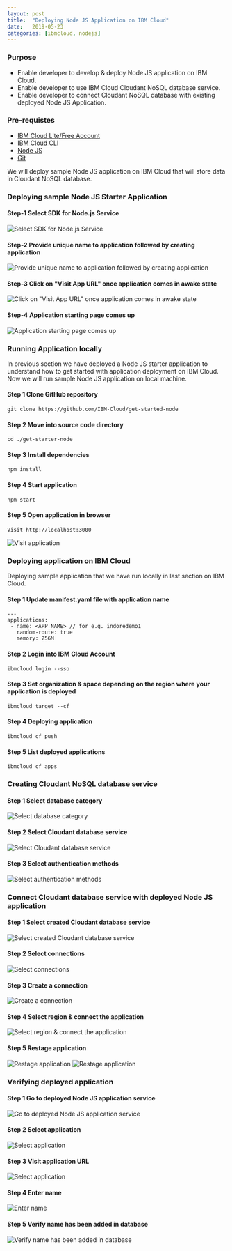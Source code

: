```yaml
---
layout: post
title:  "Deploying Node JS Application on IBM Cloud"
date:   2019-05-23
categories: [ibmcloud, nodejs]
---
```


### Purpose

- Enable developer to develop & deploy Node JS application on IBM Cloud.
- Enable developer to use IBM Cloud Cloudant NoSQL database service.
- Enable developer to connect Cloudant NoSQL database with existing deployed Node JS Application.

### Pre-requistes

- [IBM Cloud Lite/Free Account](https://cloud.ibm.com/registration)
- [IBM Cloud CLI](https://cloud.ibm.com/docs/cli/index.html)
- [Node JS](https://nodejs.org/en/download/current/)
- [Git](https://git-scm.com/book/en/v2/Getting-Started-Installing-Git)

We will deploy sample Node JS application on IBM Cloud that will store data in Cloudant NoSQL database.

### Deploying sample Node JS Starter Application

#### Step-1 Select SDK for Node.js Service
![Select SDK for Node.js Service](../static/img/_posts/deploying_nodejs_app_on_ibmcloud/step_1_1.jpg)

#### Step-2 Provide unique name to application followed by creating application
![Provide unique name to application followed by creating application](../static/img/_posts/deploying_nodejs_app_on_ibmcloud/step_1_2.jpg)

#### Step-3 Click on "Visit App URL" once application comes in awake state
![Click on "Visit App URL" once application comes in awake state](../static/img/_posts/deploying_nodejs_app_on_ibmcloud/step_1_3.jpg)

#### Step-4 Application starting page comes up
![Application starting page comes up](../static/img/_posts/deploying_nodejs_app_on_ibmcloud/step_1_4.jpg)


### Running Application locally

In previous section we have deployed a Node JS starter application to understand how to get started with application deployment on IBM Cloud. Now we will run sample Node JS application on local machine.

#### Step 1 Clone GitHub repository

```
git clone https://github.com/IBM-Cloud/get-started-node
```

#### Step 2 Move into source code directory

```
cd ./get-starter-node
```

#### Step 3 Install dependencies

```
npm install
```

#### Step 4 Start application

```
npm start
```

#### Step 5 Open application in browser

```
Visit http://localhost:3000
```
![Visit application](../static/img/_posts/deploying_nodejs_app_on_ibmcloud/step_1_5.jpg)

### Deploying application on IBM Cloud
Deploying sample application that we have run locally in last section on IBM Cloud.

#### Step 1 Update manifest.yaml file with application name

```
---
applications:
 - name: <APP_NAME> // for e.g. indoredemo1   
   random-route: true
   memory: 256M
```

#### Step 2 Login into IBM Cloud Account

```
ibmcloud login --sso
```

#### Step 3 Set organization & space depending on the region where your application is deployed

```
ibmcloud target --cf
```

#### Step 4 Deploying application

```
ibmcloud cf push
```

#### Step 5 List deployed applications

```
ibmcloud cf apps
```

### Creating Cloudant NoSQL database service

#### Step 1 Select database category
![Select database category](../static/img/_posts/deploying_nodejs_app_on_ibmcloud/step_2_1.jpg)

#### Step 2 Select Cloudant database service
![Select Cloudant database service](../static/img/_posts/deploying_nodejs_app_on_ibmcloud/step_2_2.jpg)

#### Step 3 Select authentication methods
![Select authentication methods](../static/img/_posts/deploying_nodejs_app_on_ibmcloud/step_2_3.jpg)

### Connect Cloudant database service with deployed Node JS application

#### Step 1 Select created Cloudant database service
![Select created Cloudant database service](../static/img/_posts/deploying_nodejs_app_on_ibmcloud/step_2_4.jpg)

#### Step 2 Select connections
![Select connections](../static/img/_posts/deploying_nodejs_app_on_ibmcloud/step_2_5.jpg)

#### Step 3 Create a connection
![Create a connection](../static/img/_posts/deploying_nodejs_app_on_ibmcloud/step_2_6.jpg)

#### Step 4 Select region & connect the application
![Select region & connect the application](../static/img/_posts/deploying_nodejs_app_on_ibmcloud/step_2_7.jpg)

#### Step 5 Restage application
![Restage application](../static/img/_posts/deploying_nodejs_app_on_ibmcloud/step_2_8.jpg)
![Restage application](../static/img/_posts/deploying_nodejs_app_on_ibmcloud/step_2_9.jpg)

### Verifying deployed application

#### Step 1 Go to deployed Node JS application service
![Go to deployed Node JS application service](../static/img/_posts/deploying_nodejs_app_on_ibmcloud/step_2_10.jpg)

#### Step 2 Select application
![Select application](../static/img/_posts/deploying_nodejs_app_on_ibmcloud/step_2_11.jpg)

#### Step 3 Visit application URL
![Select application](../static/img/_posts/deploying_nodejs_app_on_ibmcloud/step_2_12.jpg)

#### Step 4 Enter name
![Enter name](../static/img/_posts/deploying_nodejs_app_on_ibmcloud/step_2_13.jpg)

#### Step 5 Verify name has been added in database
![Verify name has been added in database](../static/img/_posts/deploying_nodejs_app_on_ibmcloud/step_2_14.jpg)
